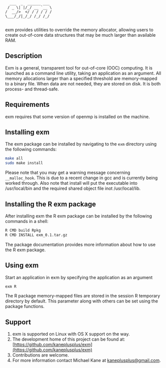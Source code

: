 ```
  ___  _  ______ ___ 
 / _ \| |/_/ __ `__ \
/  __/>  </ / / / / /
\___/_/|_/_/ /_/ /_/ 
                     
```

exm provides utilities to override the memory allocator,
allowing users to create out-of-core data structures that may be much
larger than available RAM.

Description
---

Exm is a general, transparent tool for out-of-core (OOC) computing.
It is launched as a command line utility, taking an application as an 
argument. All memory allocations larger than a specified threshold 
are memory-mapped to a binary file. When data are not needed, they are
stored on disk. It is both process- and thread-safe.

Requirements
---

exm requires that some version of openmp is installed on the machine.

Installing exm
---

The exm package can be installed by navigating to the 
`exm` directory using the following commands:

```bash
make all
sudo make install
```

Please note that you may get a warning message concerning `__malloc_hook`.
This is due to a recent change in gcc and is currently being worked through.
Also note that install will put the executable into /usr/local/bin and the
required shared object file inot /usr/local/lib.

Installing the R exm package
---

After installing exm the R exm package can be installed by
the following commands in a shell:

```bash
R CMD build Rpkg
R CMD INSTALL exm_0.1.tar.gz
```

The package documentation provides more information about how to use the 
R exm package.

Using exm
---

Start an application in exm by specifying the application as an argument

```r
exm R
```

The R package memory-mapped files are stored in the session R temporary
directory by default. This parameter along with others can be set using the
package functions.

Support
---

1. exm is supported on Linux with OS X support on the way.
2. The development home of this project can be found at: [https://github.com/kaneplusplus/exm](https://github.com/kaneplusplus/exm)
3. Contributions are welcome.
4. For more information contact Michael Kane at [kaneplusplus@gmail.com](kaneplusplus@gmail.com).
